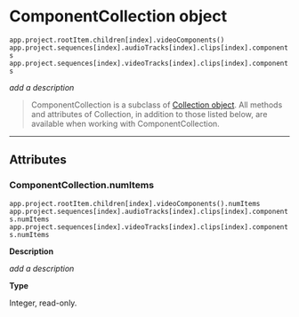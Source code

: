 # ComponentCollection object

`app.project.rootItem.children[index].videoComponents()`
<br/>
`app.project.sequences[index].audioTracks[index].clips[index].components`
<br/>
`app.project.sequences[index].videoTracks[index].clips[index].components`
<br/>

*add a description*

> ComponentCollection is a subclass of [Collection object](collection.md). All methods and attributes of Collection, in addition to those listed below, are available when working with ComponentCollection.

---

## Attributes

### ComponentCollection.numItems

`app.project.rootItem.children[index].videoComponents().numItems`
<br/>
`app.project.sequences[index].audioTracks[index].clips[index].components.numItems`
<br/>
`app.project.sequences[index].videoTracks[index].clips[index].components.numItems`
<br/>

**Description**

*add a description*

**Type**

Integer, read-only.
